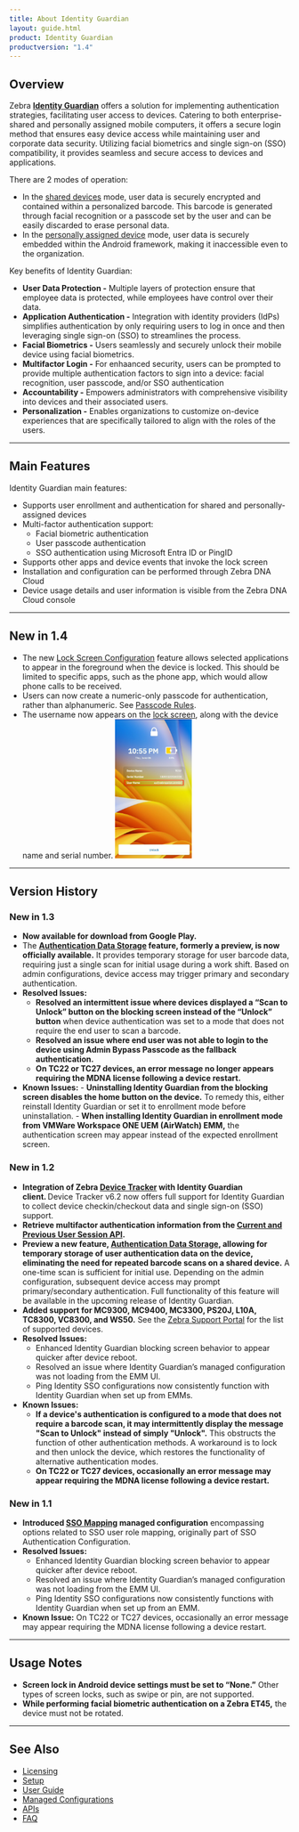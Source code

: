```yaml
---
title: About Identity Guardian
layout: guide.html
product: Identity Guardian
productversion: "1.4"
---
```


## Overview

Zebra **[Identity Guardian](https://www.zebra.com/identityguardian)** offers a solution for implementing authentication strategies, facilitating user access to devices. Catering to both enterprise-shared and personally assigned mobile computers, it offers a secure login method that ensures easy device access while maintaining user and corporate data security. Utilizing facial biometrics and single sign-on (SSO) compatibility, it provides seamless and secure access to devices and applications.

There are 2 modes of operation:

- In the [shared devices](../usage/#shareddevice) mode, user data is securely encrypted and contained within a personalized barcode. This barcode is generated through facial recognition or a passcode set by the user and can be easily discarded to erase personal data.
- In the [personally assigned device](../usage/#personallyassigneddevice) mode, user data is securely embedded within the Android framework, making it inaccessible even to the organization.

<!--Zebra's **[Identity Guardian](https://www.zebra.com/identityguardian)** simplifies device authentication by combining facial biometric recognition, multifactor login, and Single Sign-On (SSO) for a personalized role-based experience. It utilizes facial biometrics to unlock mobile devices securely, regardless of whether they are shared or personally assigned. If facial biometrics is not the preferred choice, a unique barcode or PIN offers an alternative secure access method.  enables secure and personalized user access to mobile devices by combining biometric authentication with multifactor login protocols. Facial biometrics unlock the mobile devices securely, regardless of whether they are shared or personally assigned. For users who prefer alternatives to facial biometrics, a unique barcode or PIN offers secure access options.
-->

Key benefits of Identity Guardian:

- **User Data Protection -** Multiple layers of protection ensure that employee data is protected, while employees have control over their data.
- **Application Authentication -** Integration with identity providers (IdPs) simplifies authentication by only requiring users to log in once and then leveraging single sign-on (SSO) to streamlines the process.
- **Facial Biometrics -** Users seamlessly and securely unlock their mobile device using facial biometrics.
- **Multifactor Login -** For enhaanced security, users can be prompted to provide multiple authentication factors to sign into a device: facial recognition, user passcode, and/or SSO authentication
- **Accountability -** Empowers administrators with comprehensive visibility into devices and their associated users.
- **Personalization -** Enables organizations to customize on-device experiences that are specifically tailored to align with the roles of the users.

<!-- With identity provider (IdP) integration, Identity Guardian simplifies application authentication. Users only need to sign in once using [SSO](../setup). After that, SSO manages the rest of the application sign-ins, streamlining the process.

Using [managed configurations](../mc/) through Zebra’s DNA Cloud platform or Enterprise Mobility Mangement (EMM), organizations can customize device controls and access dashboard visibility into device usage, including who has signed in/out of a device, usage times, etc. enforcing user accountability.
-->

---

## Main Features

Identity Guardian main features:

- Supports user enrollment and authentication for shared and personally-assigned devices
- Multi-factor authentication support:
  - Facial biometric authentication
  - User passcode authentication
  - SSO authentication using Microsoft Entra ID or PingID
- Supports other apps and device events that invoke the lock screen
- Installation and configuration can be performed through Zebra DNA Cloud
- Device usage details and user information is visible from the Zebra DNA Cloud console

---

## New in 1.4

- The new [Lock Screen Configuration](../mc/#lockscreenconfiguration) feature allows selected applications to appear in the foreground when the device is locked. This should be limited to specific apps, such as the phone app, which would allow phone calls to be received.
- Users can now create a numeric-only passcode for authentication, rather than alphanumeric. See [Passcode Rules](../mc/#enrollmentconfiguration).
- The username now appears on the [lock screen](../usage/#devicesignin), along with the device name and serial number.
    <img alt="image" style="height:250px"  src="lock-screen-user.png" />
<!-- - **Added single sign-on (SSO) authentication support for [OKTA](../setup/#okta) identity provider (iDP).**
-->

---

## Version History

### New in 1.3

- **Now available for download from Google Play.**
- The **[Authentication Data Storage](../mc/#authenticationconfiguration) feature, formerly a preview, is now officially available.** It provides temporary storage for user barcode data, requiring just a single scan for initial usage during a work shift. Based on admin configurations, device access may trigger primary and secondary authentication.
- **Resolved Issues:**
  - **Resolved an intermittent issue where devices displayed a “Scan to Unlock” button on the blocking screen instead of the “Unlock” button** when device authentication was set to a mode that does not require the end user to scan a barcode.
  - **Resolved an issue where end user was not able to login to the device using Admin Bypass Passcode as the fallback authentication.**
  - **On TC22 or TC27 devices, an error message no longer appears requiring the MDNA license following a device restart.**
- **Known Issues:** - **Uninstalling Identity Guardian from the blocking screen disables the home button on the device.** To remedy this, either reinstall Identity Guardian or set it to enrollment mode before uninstallation. - **When installing Identity Guardian in enrollment mode from VMWare Workspace ONE UEM (AirWatch) EMM,** the authentication screen may appear instead of the expected enrollment screen.

### New in 1.2

- **Integration of Zebra [Device Tracker](/devicetracker) with Identity Guardian client.** Device Tracker v6.2 now offers full support for Identity Guardian to collect device checkin/checkout data and single sign-on (SSO) support.
- **Retrieve multifactor authentication information from the [Current and Previous User Session API](../api/#retrieveusersession).**
- **Preview a new feature, [Authentication Data Storage](../mc/#authenticationconfiguration), allowing for temporary storage of user authentication data on the device, eliminating the need for repeated barcode scans on a shared device.** A one-time scan is sufficient for initial use. Depending on the admin configuration, subsequent device access may prompt primary/secondary authentication. Full functionality of this feature will be available in the upcoming release of Identity Guardian.
- **Added support for MC9300, MC9400, MC3300, PS20J, L10A, TC8300, VC8300, and WS50.** See the [Zebra Support Portal](https://www.zebra.com/us/en/support-downloads/software/utilities/identity-guardian.html) for the list of supported devices.
- **Resolved Issues:**
  - Enhanced Identity Guardian blocking screen behavior to appear quicker after device reboot.
  - Resolved an issue where Identity Guardian’s managed configuration was not loading from the EMM UI.
  - Ping Identity SSO configurations now consistently function with Identity Guardian when set up from EMMs.
- **Known Issues:**
  - **If a device's authentication is configured to a mode that does not require a barcode scan, it may intermittently display the message "Scan to Unlock" instead of simply "Unlock".** This obstructs the function of other authentication methods. A workaround is to lock and then unlock the device, which restores the functionality of alternative authentication modes.
  - **On TC22 or TC27 devices, occasionally an error message may appear requiring the MDNA license following a device restart.**

### New in 1.1

- **Introduced [SSO Mapping](../mc/#ssomapping) managed configuration** encompassing options related to SSO user role mapping, originally part of SSO Authentication Configuration.
- **Resolved Issues:**
  - Enhanced Identity Guardian blocking screen behavior to appear quicker after device reboot.
  - Resolved an issue where Identity Guardian’s managed configuration was not loading from the EMM UI.
  - Ping Identity SSO configurations now consistently functions with Identity Guardian when set up from an EMM.
- **Known Issue:** On TC22 or TC27 devices, occasionally an error message may appear requiring the MDNA license following a device restart.

<!-- // Remove known issue from Microsoft
    * **If Microsoft Entra ID is used as the SSO provider, Microsoft applications such as Teams, Word, etc., are not using the shared log-in session to facilitate single sign-on.** Consequently, users are required to re-enter their login credentials when using these Microsoft apps.
-->

---

## Usage Notes

- **Screen lock in Android device settings must be set to “None.”** Other types of screen locks, such as swipe or pin, are not supported.
- **While performing facial biometric authentication on a Zebra ET45,** the device must not be rotated.

---

## See Also

- [Licensing](../licensing/)
- [Setup](../setup)
- [User Guide](../usage)
- [Managed Configurations](../mc)
- [APIs](../api/)
- [FAQ](../faq/)
